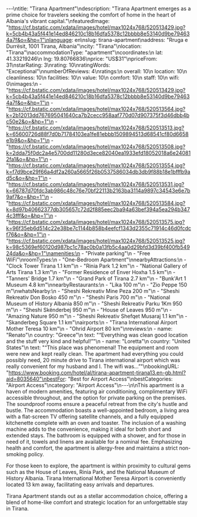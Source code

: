 ---\ntitle: "Tirana Apartment"\ndescription: "Tirana Apartment emerges as a prime choice for travelers seeking the comfort of home in the heart of Albania's vibrant capital."\nfeaturedImage: "https://cf.bstatic.com/xdata/images/hotel/max1024x768/520513429.jpg?k=5cb4b43a5f441e14ed846210c18b16dfa5378c12bbbb8e53140d9be794634a7f&o=&hp=1"\nlanguage: en\nslug: tirana-apartment\naddress: "Rruga e Durrësit, 1001 Tirana, Albania"\ncity: "Tirana"\nlocation: "Tirana"\naccommodationType: "apartment"\ncoordinates:\n  lat: 41.33219246\n  lng: 19.80766836\nprice: "US$31"\npriceFrom: 31\nstarRating: 3\nrating: 10\nratingWords: "Exceptional"\nnumberOfReviews: 4\nratings:\n  overall: 10\n  location: 10\n  cleanliness: 10\n  facilities: 10\n  value: 10\n  comfort: 10\n  staff: 10\n  wifi: 0\nimages:\n  - "https://cf.bstatic.com/xdata/images/hotel/max1024x768/520513429.jpg?k=5cb4b43a5f441e14ed846210c18b16dfa5378c12bbbb8e53140d9be794634a7f&o=&hp=1"\n  - "https://cf.bstatic.com/xdata/images/hotel/max1024x768/520513564.jpg?k=2b12013dd767695041640ca7b2cecc958aaf770d07d907375f3d46dbb4bc50e2&o=&hp=1"\n  - "https://cf.bstatic.com/xdata/images/hotel/max1024x768/520513513.jpg?k=65600726d88f7d0b71784103ea1fe81ebbb1509894513d68541cf80d6658e1b9&o=&hp=1"\n  - "https://cf.bstatic.com/xdata/images/hotel/max1024x768/520513508.jpg?k=2dda75f0dc2a4e5700dd11280d3ece82040ea1933efd18052018a6e240812fa1&o=&hp=1"\n  - "https://cf.bstatic.com/xdata/images/hotel/max1024x768/520513554.jpg?k=f7d9bce29f66a4df2a260a5665f26b0537586034db3db9f88b18e1bfffb9ad5c&o=&hp=1"\n  - "https://cf.bstatic.com/xdata/images/hotel/max1024x768/520513531.jpg?k=66787d70fdc3ab986c48c76e70bf22113b2163ba3114a9897c34543e6e7b9af7&o=&hp=1"\n  - "https://cf.bstatic.com/xdata/images/hotel/max1024x768/520513584.jpg?k=8d97b40662377db305657c72d2f885eec2ba94a63bef394a5ea294b3474c3fff&o=&hp=1"\n  - "https://cf.bstatic.com/xdata/images/hotel/max1024x768/520513575.jpg?k=96f35eb6d514c22e38be7c1144b858b4eefcf1343d2355c71914c46d0fcdcf76&o=&hp=1"\n  - "https://cf.bstatic.com/xdata/images/hotel/max1024x768/520513525.jpg?k=98c5369ef60120d987bc1c78ac0b0a13fb5c4aa0d29bfd3d39bf400fb54924da&o=&hp=1"\namenities:\n  - "Private parking"\n  - "Free WiFi"\nroomTypes:\n  - "One-Bedroom Apartment"\nnearbyAttractions:\n  - "Clock Tower Tirana 1.1 km"\n  - "Rinia Park 1.2 km"\n  - "National Gallery of Arts Tirana 1.3 km"\n  - "Former Residence of Enver Hoxha 1.5 km"\n  - "Tanners' Bridge 1.7 km"\n  - "Grand Park of Tirana 2.7 km"\n  - "Bunk'Art 1 Museum 4.8 km"\nnearbyRestaurants:\n  - "Lika 100 m"\n  - "Zio Peppe 150 m"\nwhatsNearby:\n  - "Sheshi Rekreativ Mine Peza 200 m"\n  - "Sheshi Rekreativ Don Bosko 450 m"\n  - "Sheshi Paris 700 m"\n  - "National Museum of History Albania 850 m"\n  - "Sheshi Rekreativ Parku 1Km 950 m"\n  - "Sheshi Skënderbej 950 m"\n  - "House of Leaves 950 m"\n  - "Amazing Nature 950 m"\n  - "Sheshi Rekreativ Shefqet Musaraj 1.1 km"\n  - "Skanderbeg Square 1.1 km"\nairports:\n  - "Tirana International Airport Mother Teresa 10 km"\n  - "Ohrid Airport 80 km"\nreviews:\n  - name: "Renato"\n    country: "Greece"\n    text: "“Everything was clean good location and the stuff very kind and helpful!”"\n  - name: "Loretta"\n    country: "United States"\n    text: "“This place was phenomenal! The equipment and room were new and kept really clean. The apartment had everything you could possibly need, 20 minute drive to Tirana international airport which was really convenient for my husband and I. The wifi was...”"\nbookingURL: "https://www.booking.com/hotel/al/tirana-apartment-tirana13.en-gb.html?aid=8035640"\nbestFor: "Best for Airport Access"\nbestCategories: "Airport Access"\ncategory: "Airport Access"\n---\n\nThis apartment is a haven of modern amenities, featuring air conditioning, complimentary WiFi accessible throughout, and the option for private parking on the premises. The soundproof rooms ensure a peaceful retreat from the city's hustle and bustle. The accommodation boasts a well-appointed bedroom, a living area with a flat-screen TV offering satellite channels, and a fully equipped kitchenette complete with an oven and toaster. The inclusion of a washing machine adds to the convenience, making it ideal for both short and extended stays. The bathroom is equipped with a shower, and for those in need of it, towels and linens are available for a nominal fee. Emphasizing health and comfort, the apartment is allergy-free and maintains a strict non-smoking policy.

For those keen to explore, the apartment is within proximity to cultural gems such as the House of Leaves, Rinia Park, and the National Museum of History Albania. Tirana International Mother Teresa Airport is conveniently located 13 km away, facilitating easy arrivals and departures.

Tirana Apartment stands out as a stellar accommodation choice, offering a blend of home-like comfort and strategic location for an unforgettable stay in Tirana.